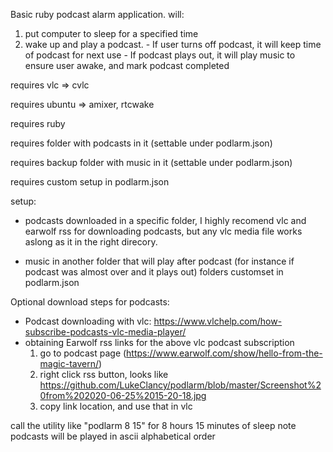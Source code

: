 Basic ruby podcast alarm application.
will:
  1. put computer to sleep for a specified time
  2. wake up and play a podcast.
    - If user turns off podcast, it will keep time of podcast for next use
    - If podcast plays out, it will play music to ensure user awake, and mark podcast completed

requires vlc => cvlc

requires ubuntu => amixer, rtcwake

requires ruby

requires folder with podcasts in it (settable under podlarm.json)

requires backup folder with music in it (settable under podlarm.json)

requires custom setup in podlarm.json

setup:

  - podcasts downloaded in a specific folder, I highly recomend vlc and earwolf rss for downloading podcasts,
   but any vlc media file works aslong as it in the right direcory.
   
  - music in another folder that will play after podcast (for instance if podcast was almost over and it plays out)
   folders customset in podlarm.json

Optional download steps for podcasts:
   - Podcast downloading with vlc: https://www.vlchelp.com/how-subscribe-podcasts-vlc-media-player/
   - obtaining Earwolf rss links for the above vlc podcast subscription
     1. go to podcast page (https://www.earwolf.com/show/hello-from-the-magic-tavern/)
     2. right click rss button, looks like https://github.com/LukeClancy/podlarm/blob/master/Screenshot%20from%202020-06-25%2015-20-18.jpg
     3. copy link location, and use that in vlc

call the utility like "podlarm 8 15" for 8 hours 15 minutes of sleep
note podcasts will be played in ascii alphabetical order
